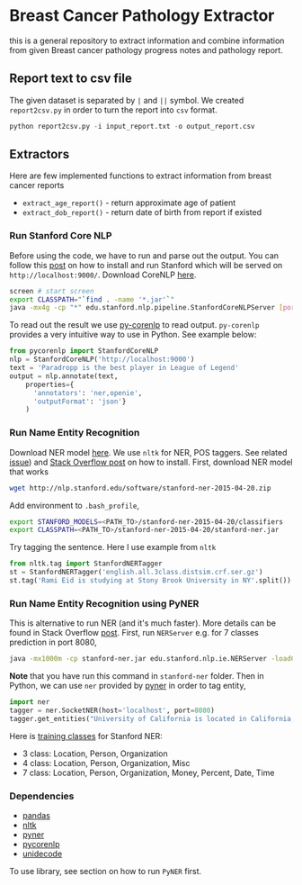 # Breast Cancer Pathology Extractor

this is a general repository to extract information and combine
information from given Breast cancer pathology progress notes and
pathology report.


## Report text to csv file

The given dataset is separated by `|` and `||` symbol. We created `report2csv.py`
in order to turn the report into `csv` format.

```python
python report2csv.py -i input_report.txt -o output_report.csv
```


## Extractors

Here are few implemented functions to extract information from breast cancer reports

- `extract_age_report()` - return approximate age of patient
- `extract_dob_report()` - return date of birth from report if existed


### Run Stanford Core NLP

Before using the code, we have to run and parse out the output.
You can follow this [post](http://titipata.github.io/2016/03/02/stanford-nlp.html)
on how to install and run Stanford which will be served on `http://localhost:9000/`.
Download CoreNLP [here](http://stanfordnlp.github.io/CoreNLP/index.html).

```bash
screen # start screen
export CLASSPATH="`find . -name '*.jar'`"
java -mx4g -cp "*" edu.stanford.nlp.pipeline.StanfordCoreNLPServer [port?] # run server
```

To read out the result we use [py-corenlp](https://github.com/smilli/py-corenlp)
to read output. `py-corenlp` provides a very intuitive way to use in Python.
See example below:

```python
from pycorenlp import StanfordCoreNLP
nlp = StanfordCoreNLP('http://localhost:9000')
text = 'Paradropp is the best player in League of Legend'
output = nlp.annotate(text,
    properties={
      'annotators': 'ner,openie',
      'outputFormat': 'json'}
    )
```


### Run Name Entity Recognition

Download NER model [here](http://nlp.stanford.edu/software/CRF-NER.shtml#Download).
We use `nltk` for NER, POS taggers. See related [issue](https://github.com/nltk/nltk/issues/1239))
and [Stack Overflow post](http://stackoverflow.com/questions/13883277/stanford-parser-and-nltk/34112695#34112695)
on how to install. First, download NER model that works

```bash
wget http://nlp.stanford.edu/software/stanford-ner-2015-04-20.zip
```

Add environment to `.bash_profile`,

```bash
export STANFORD_MODELS=<PATH_TO>/stanford-ner-2015-04-20/classifiers
export CLASSPATH=<PATH_TO>/stanford-ner-2015-04-20/stanford-ner.jar
```

Try tagging the sentence. Here I use example from `nltk`

```python
from nltk.tag import StanfordNERTagger
st = StanfordNERTagger('english.all.3class.distsim.crf.ser.gz')
st.tag('Rami Eid is studying at Stony Brook University in NY'.split())
```

### Run Name Entity Recognition using PyNER

This is alternative to run NER (and it's much faster). More details can be found in Stack Overflow  [post](http://stackoverflow.com/questions/15722802/how-do-i-use-python-interface-of-stanford-nernamed-entity-recogniser).
First, run `NERServer` e.g. for 7 classes prediction in port 8080,

```bash
java -mx1000m -cp stanford-ner.jar edu.stanford.nlp.ie.NERServer -loadClassifier classifiers/english.muc.7class.distsim.crf.ser.gz -port 8080 -outputFormat inlineXML
```

**Note** that you have run this command in `stanford-ner` folder. Then in Python,
we can use `ner` provided by [pyner](https://github.com/dat/pyner) in order to tag entity,

```python
import ner
tagger = ner.SocketNER(host='localhost', port=8080)
tagger.get_entities("University of California is located in California, United States")
```

Here is [training classes](http://nlp.stanford.edu/software/CRF-NER.shtml)
for Stanford NER:

- 3 class:	Location, Person, Organization
- 4 class:	Location, Person, Organization, Misc
- 7 class:	Location, Person, Organization, Money, Percent, Date, Time


### Dependencies

- [pandas](http://pandas.pydata.org/)
- [nltk](http://www.nltk.org/)
- [pyner](https://github.com/dat/pyner)
- [pycorenlp](https://github.com/smilli/py-corenlp)
- [unidecode](https://pypi.python.org/pypi/Unidecode)

To use library, see section on how to run `PyNER` first.
